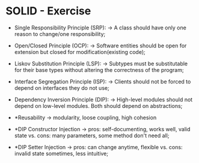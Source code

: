 # SOLID - Exercise

* Single Responsibility Principle (SRP):  -> A class should have only one reason to change/one responsibility;
* Open/Closed Principle (OCP): -> Software entities should be open for extension but closed for modification(existing code);
* Liskov Substitution Principle (LSP): -> Subtypes must be substitutable for their base types without altering the correctness of the program;
* Interface Segregation Principle (ISP): -> Clients should not be forced to depend on interfaces they do not use;
* Dependency Inversion Principle (DIP): -> High-level modules should not depend on low-level modules. Both should depend on abstractions;

* *Reusability -> modularity, loose coupling, high cohesion
* *DIP Constructor Injection -> pros: self-documenting, works well, valid state vs. cons: many parameters, some method don't need all;
* *DIP Setter Injection -> pros: can change anytime, flexible vs. cons: invalid state sometimes, less intuitive;

